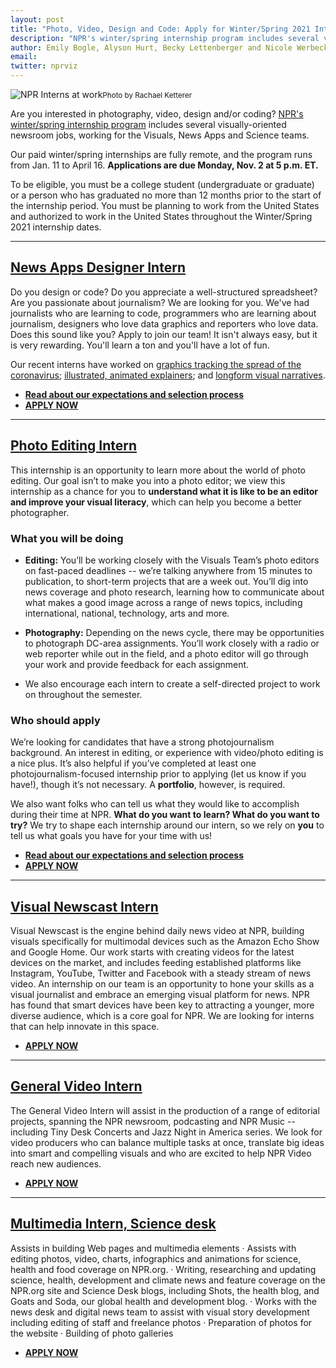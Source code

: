 ```yaml
---
layout: post
title: "Photo, Video, Design and Code: Apply for Winter/Spring 2021 Internships in the NPR Newsroom"
description: "NPR's winter/spring internship program includes several visually-oriented newsroom jobs, working for the Visuals, News Apps and Science teams. Come join us!"
author: Emily Bogle, Alyson Hurt, Becky Lettenberger and Nicole Werbeck
email:
twitter: nprviz
---
```


![NPR Interns at work](/img/posts/photointerns.jpg)<small>Photo by Rachael Ketterer</small>

Are you interested in photography, video, design and/or coding? [NPR's winter/spring internship program](https://www.npr.org/about-npr/181881227/want-to-be-an-npr-intern) includes several visually-oriented newsroom jobs, working for the Visuals, News Apps and Science teams.

Our paid winter/spring internships are fully remote, and the program runs from Jan. 11 to April 16. **Applications are due Monday, Nov. 2 at 5 p.m. ET.**

To be eligible, you must be a college student (undergraduate or graduate) or a person who has graduated no more than 12 months prior to the start of the internship period. You must be planning to work from the United States and authorized to work in the United States throughout the Winter/Spring 2021 internship dates.

------

## [News Apps Designer Intern](https://recruiting.ultipro.com/NAT1011NATPR/JobBoard/fc254a05-d68e-44c0-a2ba-267380d146ba/OpportunityDetail?opportunityId=362716ff-49ae-4808-8eda-7166abaa78c0)

Do you design or code? Do you appreciate a well-structured spreadsheet? Are you passionate about journalism? We are looking for you. We've had journalists who are learning to code, programmers who are learning about journalism, designers who love data graphics and reporters who love data. Does this sound like you? Apply to join our team! It isn't always easy, but it is very rewarding. You'll learn a ton and you'll have a lot of fun.

Our recent interns have worked on [graphics tracking the spread of the coronavirus](https://www.npr.org/sections/health-shots/2020/03/16/816707182/map-tracking-the-spread-of-the-coronavirus-in-the-u-s); [illustrated, animated explainers](https://blog.apps.npr.org/2020/01/14/whale-maps-comic.html); and [longform visual narratives](https://apps.npr.org/mongolia/).

* **[Read about our expectations and selection process](/2015/10/14/how-to-apply.html)**
* **[APPLY NOW](https://recruiting.ultipro.com/NAT1011NATPR/JobBoard/fc254a05-d68e-44c0-a2ba-267380d146ba/OpportunityDetail?opportunityId=362716ff-49ae-4808-8eda-7166abaa78c0)**

-------

## [Photo Editing Intern](https://recruiting.ultipro.com/NAT1011NATPR/JobBoard/fc254a05-d68e-44c0-a2ba-267380d146ba/OpportunityDetail?opportunityId=47baa519-d8e1-4089-b925-e189622ba9c4)

This internship is an opportunity to learn more about the world of photo editing. Our goal isn’t to make you into a photo editor; we view this internship as a chance for you to **understand what it is like to be an editor and improve your visual literacy**, which can help you become a better photographer.

### What you will be doing

* **Editing:** You’ll be working closely with the Visuals Team’s photo editors on fast-paced deadlines -- we’re talking anywhere from 15 minutes to publication, to short-term projects that are a week out. You’ll dig into news coverage and photo research, learning how to communicate about what makes a good image across a range of news topics, including international, national, technology, arts and more.

* **Photography:** Depending on the news cycle, there may be opportunities to photograph DC-area assignments. You’ll work closely with a radio or web reporter while out in the field, and a photo editor will go through your work and provide feedback for each assignment.

* We also encourage each intern to create a self-directed project to work on throughout the semester.

### Who should apply

We’re looking for candidates that have a strong photojournalism background. An interest in editing, or experience with video/photo editing is a nice plus. It’s also helpful if you’ve completed at least one photojournalism-focused internship prior to applying (let us know if you have!), though it’s not necessary. A **portfolio**, however, is required.

We also want folks who can tell us what they would like to accomplish during their time at NPR. **What do you want to learn? What do you want to try?** We try to shape each internship around our intern, so we rely on **you** to tell us what goals you have for your time with us!

* **[Read about our expectations and selection process](/2015/10/14/how-to-apply.html)**
* **[APPLY NOW](https://recruiting.ultipro.com/NAT1011NATPR/JobBoard/fc254a05-d68e-44c0-a2ba-267380d146ba/OpportunityDetail?opportunityId=47baa519-d8e1-4089-b925-e189622ba9c4)**

-------

## [Visual Newscast Intern](https://recruiting.ultipro.com/NAT1011NATPR/JobBoard/fc254a05-d68e-44c0-a2ba-267380d146ba/OpportunityDetail?opportunityId=64f0bf13-1763-4ed1-8fd3-b9ae52a3994b)

Visual Newscast is the engine behind daily news video at NPR, building visuals specifically for multimodal devices such as the Amazon Echo Show and Google Home. Our work starts with creating videos for the latest devices on the market, and includes feeding established platforms like Instagram, YouTube, Twitter and Facebook with a steady stream of news video. An internship on our team is an opportunity to hone your skills as a visual journalist and embrace an emerging visual platform for news. NPR has found that smart devices have been key to attracting a younger, more diverse audience, which is a core goal for NPR. We are looking for interns that can help innovate in this space.

* **[APPLY NOW](https://recruiting.ultipro.com/NAT1011NATPR/JobBoard/fc254a05-d68e-44c0-a2ba-267380d146ba/OpportunityDetail?opportunityId=64f0bf13-1763-4ed1-8fd3-b9ae52a3994b)**

--------

## [General Video Intern](https://recruiting.ultipro.com/NAT1011NATPR/JobBoard/fc254a05-d68e-44c0-a2ba-267380d146ba/OpportunityDetail?opportunityId=fe740d1c-4b91-4c2c-8758-bfb5356cd91e)

The General Video Intern will assist in the production of a range of editorial projects, spanning the NPR newsroom, podcasting and NPR Music -- including Tiny Desk Concerts and Jazz Night in America series. We look for video producers who can balance multiple tasks at once, translate big ideas into smart and compelling visuals and who are excited to help NPR Video reach new audiences.

* **[APPLY NOW](https://recruiting.ultipro.com/NAT1011NATPR/JobBoard/fc254a05-d68e-44c0-a2ba-267380d146ba/OpportunityDetail?opportunityId=fe740d1c-4b91-4c2c-8758-bfb5356cd91e)**

--------

## [Multimedia Intern, Science desk](https://recruiting.ultipro.com/NAT1011NATPR/JobBoard/fc254a05-d68e-44c0-a2ba-267380d146ba/OpportunityDetail?opportunityId=21c95691-783a-4d05-add1-48ef6080f505)

Assists in building Web pages and multimedia elements · Assists with editing photos, video, charts, infographics and animations for science, health and food coverage on NPR.org. · Writing, researching and updating science, health, development and climate news and feature coverage on the NPR.org site and Science Desk blogs, including Shots, the health blog, and Goats and Soda, our global health and development blog. · Works with the news desk and digital news team to assist with visual story development including editing of staff and freelance photos · Preparation of photos for the website · Building of photo galleries

* **[APPLY NOW](https://recruiting.ultipro.com/NAT1011NATPR/JobBoard/fc254a05-d68e-44c0-a2ba-267380d146ba/OpportunityDetail?opportunityId=21c95691-783a-4d05-add1-48ef6080f505)**
